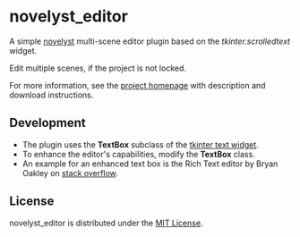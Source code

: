 # novelyst_editor

A simple [novelyst](https://peter88213.github.io/novelyst/) multi-scene editor plugin based on the *tkinter.scrolledtext* widget.

Edit multiple scenes, if the project is not locked.

For more information, see the [project homepage](https://peter88213.github.io/novelyst_editor) with description and download instructions.

## Development

- The plugin uses the **TextBox** subclass of the [tkinter text widget](https://tkdocs.com/tutorial/text.html).
- To enhance the editor's capabilities, modify the **TextBox** class.
- An example for an enhanced text box is the Rich Text editor by Bryan Oakley on [stack overflow](https://stackoverflow.com/questions/63099026/fomatted-text-in-tkinter).

## License

novelyst_editor is distributed under the [MIT License](http://www.opensource.org/licenses/mit-license.php).
